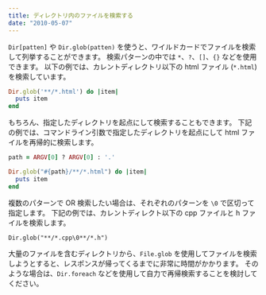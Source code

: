 ```yaml
---
title: ディレクトリ内のファイルを検索する
date: "2010-05-07"
---
```


`Dir[patten]` や `Dir.glob(patten)` を使うと、ワイルドカードでファイルを検索して列挙することができます。
検索パターンの中では `*`、`?`、`[]`、`{}` などを使用できます。
以下の例では、カレントディレクトリ以下の html ファイル (`*.html`) を検索しています。

```ruby
Dir.glob('**/*.html') do |item|
  puts item
end
```

もちろん、指定したディレクトリを起点にして検索することもできます。
下記の例では、コマンドライン引数で指定したディレクトリを起点にして html ファイルを再帰的に検索します。

```ruby
path = ARGV[0] ? ARGV[0] : '.'

Dir.glob("#{path}/**/*.html") do |item|
  puts item
end
```

複数のパターンで OR 検索したい場合は、それぞれのパターンを `\0` で区切って指定します。
下記の例では、カレントディレクト以下の cpp ファイルと h ファイルを検索します。

```
Dir.glob("**/*.cpp\0**/*.h")
```

大量のファイルを含むディレクトリから、`File.glob` を使用してファイルを検索しようとすると、レスポンスが帰ってくるまでに非常に時間がかかります。
そのような場合は、`Dir.foreach` などを使用して自力で再帰検索することを検討してください。

